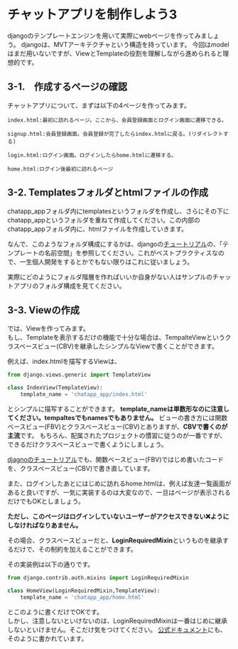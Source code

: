 # チャットアプリを制作しよう3

djangoのテンプレートエンジンを用いて実際にwebページを作ってみましょう。
djangoは、MVTアーキテクチャという構造を持っています。
今回はmodelはまだ用いないですが、ViewとTemplateの役割を理解しながら進められると理想的です。

## 3-1.　作成するページの確認
チャットアプリについて、まずは以下の4ページを作ってみます。

```
index.html:最初に訪れるページ。ここから、会員登録画面とログイン画面に遷移できる。

signup.html:会員登録画面。会員登録が完了したらindex.htmlに戻る。(リダイレクトする)

login.html:ログイン画面。ログインしたらhome.htmlに遷移する。

home.html:ログイン後最初に訪れるページ
```

## 3-2. Templatesフォルダとhtmlファイルの作成
chatapp_appフォルダ内にtemplatesというフォルダを作成し、さらにその下にchatapp_appというフォルダを重ねて作成してください。この内部のchatapp_appフォルダ内に、htmlファイルを作成していきます。

なんで、このようなフォルダ構成にするかは、djangoの[チュートリアル](https://docs.djangoproject.com/ja/5.1/intro/tutorial03/)の、「テンプレートの名前空間」を参照してください。これがベストプラクティスなので、一生個人開発をするとかでもない限りはこれに従いましょう。

実際にどのようにフォルダ階層を作ればいいか自身がない人はサンプルのチャットアプリのフォルダ構成を見てください。


## 3-3. Viewの作成

では、Viewを作ってみます。  
もし、Templateを表示するだけの機能で十分な場合は、TempalteViewというクラスベースビュー(CBV)を継承したシンプルなViewで書くことができます。

例えば、index.htmlを描写するViewは、

```python
from django.views.generic import TemplateView

class IndexView(TemplateView):
    template_name = 'chatapp_app/index.html'
```

とシンプルに描写することができます。
**template_nameは単数形なのに注意してください。tempaltesでもnamesでもありません。** 
ビューの書き方には関数ベースビュー(FBV)とクラスベースビュー(CBV)とありますが、**CBVで書くのが主流**です。
もちろん、配属されたプロジェクトの慣習に従うのが一番ですが、できるだけクラスベースビューで書くようにしましょう。

[djagnoのチュートリアル](https://docs.djangoproject.com/ja/5.1/intro/tutorial04/)でも、関数ベースビュー(FBV)ではじめ書いたコードを、クラスベースビュー(CBV)で書き直しています。

また、ログインしたあとにはじめに訪れるhome.htmlは、例えば友達一覧画面があると良いですが、一気に実装するのは大変なので、一旦はページが表示されるだけでもOKとしましょう。  

**ただし、このページはログインしていないユーザーがアクセスできない❌️ようにしなければなりあません。**

その場合、クラスベースビューだと、**LoginRequiredMixin**というものを継承するだけで、その制約を加えることができます。

その実装例は以下の通りです。

```python
from django.contrib.auth.mixins import LoginRequiredMixin

class HomeView(LoginRequiredMixin,TemplateView):
    template_name = 'chatapp_app/home.html'
```

とこのように書くだけでOKです。  
しかし、注意しないといけないのは、LoginRequiredMixinは一番はじめに継承しないといけません。そこだけ気をつけてください。
[公式ドキュメント](https://docs.djangoproject.com/ja/5.1/topics/auth/default/)にも、そのように書かれています。

